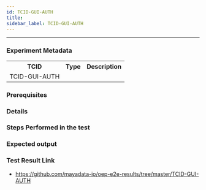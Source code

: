 ```yaml
---
id: TCID-GUI-AUTH
title: 
sidebar_label: TCID-GUI-AUTH
---
```

------

### Experiment Metadata

<table>
  <tr>
    <th> TCID </th>
    <th> Type </th>
    <th> Description </th>
  </tr>
  <tr>
    <td>TCID-GUI-AUTH</td>
    <td></td>
    <td>  </td>
  </tr>
</table>

### Prerequisites


### Details


### Steps Performed in the test



### Expected output


### Test Result Link

- https://github.com/mayadata-io/oep-e2e-results/tree/master/TCID-GUI-AUTH
